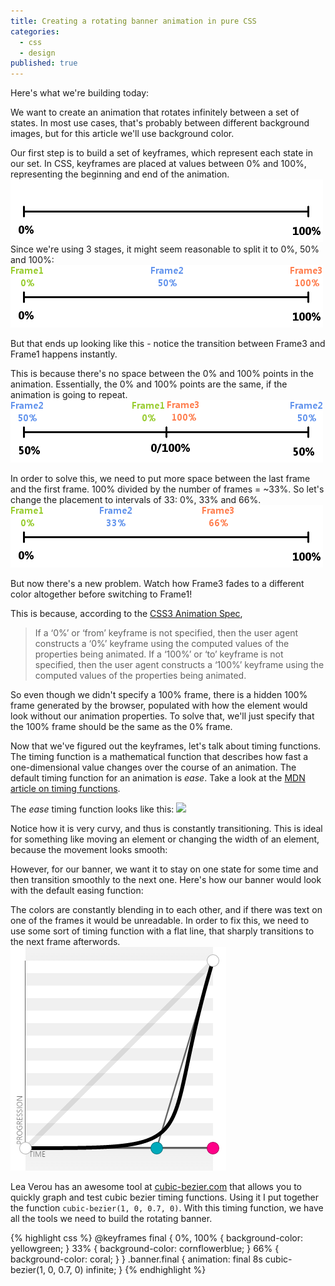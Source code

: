 ```yaml
---
title: Creating a rotating banner animation in pure CSS
categories: 
  - css
  - design
published: true
---
```


<link rel="stylesheet" href="assets/rotating_banner.css"/>

Here's what we're building today:

<div class="banner final"></div>

We want to create an animation that rotates infinitely between a set of states. In most use cases, that's probably between different background images, but for this article we'll use background color.

Our first step is to build a set of keyframes, which represent each state in our set. In CSS, keyframes are placed at values between 0% and 100%, representing the beginning and end of the animation.
<img src="assets/animation_timeline_1.png" />
Since we're using 3 stages, it might seem reasonable to split it to 0%, 50% and 100%:
<img src="assets/animation_timeline_2.png" />

<script src="//gist-it.appspot.com/github/Thristhart/techniques/blob/gh-pages/assets/rotating_banner.css?slice=34:44"></script>

But that ends up looking like this - notice the transition between Frame3 and Frame1 happens instantly.

<div class="banner attempt1"></div>

This is because there's no space between the 0% and 100% points in the animation. Essentially, the 0% and 100% points are the same, if the animation is going to repeat.
<img src="assets/animation_timeline_3.png" />

In order to solve this, we need to put more space between the last frame and the first frame. 100% divided by the number of frames = ~33%. So let's change the placement to intervals of 33: 0%, 33% and 66%.
<img src="assets/animation_timeline_4.png" />

<script src="//gist-it.appspot.com/github/Thristhart/techniques/blob/gh-pages/assets/rotating_banner.css?slice=62:72"></script>

But now there's a new problem. Watch how Frame3 fades to a different color altogether before switching to Frame1!

<div class="banner attempt2"></div>

This is because, according to the [CSS3 Animation Spec](http://www.w3.org/TR/css3-animations/#keyframes),

> If a ‘0%’ or ‘from’ keyframe is not specified, then the user agent constructs a ‘0%’
keyframe using the computed values of the properties being animated. If a ‘100%’ or ‘to’
keyframe is not specified, then the user agent constructs a ‘100%’ keyframe using the
computed values of the properties being animated.

So even though we didn't specify a 100% frame, there is a hidden 100% frame generated by the browser, populated with how the element would look without our animation properties. To solve that, we'll just specify that the 100% frame should be the same as the 0% frame.

<script src="//gist-it.appspot.com/github/Thristhart/techniques/blob/gh-pages/assets/rotating_banner.css?slice=1:22"></script>

Now that we've figured out the keyframes, let's talk about timing functions. The timing function is a mathematical function that describes how fast a one-dimensional value changes over the course of an animation. The default timing function for an animation is _ease_. Take a look at the [MDN article on timing functions](https://developer.mozilla.org/en-US/docs/Web/CSS/timing-function). 

The _ease_ timing function looks like this:
<img src="https://mdn.mozillademos.org/files/3429/cubic-bezier,ease.png" />

Notice how it is very curvy, and thus is constantly transitioning. This is ideal for something like moving an element or changing the width of an element, because the movement looks smooth:

<div class="banner easeDemo"></div>

However, for our banner, we want it to stay on one state for some time and then transition smoothly to the next one. Here's how our banner would look with the default easing function:

<div class="banner attempt3"></div>

The colors are constantly blending in to each other, and if there was text on one of the frames it would be unreadable. In order to fix this, we need to use some sort of timing function with a flat line, that sharply transitions to the next frame afterwords.
<img src="assets/cubic-bezier.png" />

Lea Verou has an awesome tool at [cubic-bezier.com](http://cubic-bezier.com/#1,0,.7,0) that allows you to quickly graph and test cubic bezier timing functions. Using it I put together the function `cubic-bezier(1, 0, 0.7, 0)`. With this timing function, we have all the tools we need to build the rotating banner.


<div class="banner final"></div>

{% highlight css %}
@keyframes final {
    0%, 100% {
    	background-color: yellowgreen;
    }
    33% {
    	background-color: cornflowerblue;
    }
    66% {
   		background-color: coral;
    }
}
.banner.final {
	animation: final 8s cubic-bezier(1, 0, 0.7, 0) infinite;
}
{% endhighlight %}